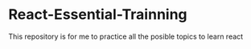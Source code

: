 # React-Essential-Trainning
This repository is for me to practice all the posible topics to learn react 
